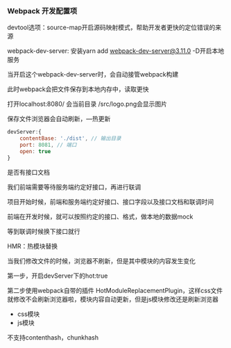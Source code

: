 ### Webpack 开发配置项



devtool选项：source-map开启源码映射模式，帮助开发者更快的定位错误的来源



webpack-dev-server: 安装yarn add webpack-dev-server@3.11.0 -D开启本地服务

当开启这个webpack-dev-server时，会自动接管webpack构建

此时webpack会把文件保存到本地内存中，读取更快

打开localhost:8080/ 会当前目录 /src/logo.png会显示图片

保存文件浏览器会自动刷新，—热更新



```javascript
devServer:{
	contentBase: './dist', // 输出目录
    port: 8081, // 端口
    open: true
}
```



是否有接口文档

我们前端需要等待服务端约定好接口，再进行联调

项目开始时候，前端和服务端约定好接口、接口字段以及接口文档和联调时间

前端在开发时候，就可以按照约定的接口、格式，做本地的数据mock

等到联调时候换下接口就行

HMR：热模块替换

当我们修改文件的时候，浏览器不刷新，但是其中模块的内容发生变化

第一步，开启devServer下的hot:true

第二步使用webpack自带的插件 HotModuleReplacementPlugin，这样css文件就修改不会刷新浏览器啦，模块内容自动更新，但是js模块修改还是刷新浏览器

- css模块
- js模块

不⽀持contenthash，chunkhash